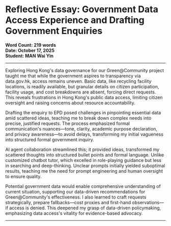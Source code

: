 # Reflective Essay: Government Data Access Experience and Drafting Government Enquiries

**Word Count: 219 words**  
**Date: October 17, 2025**  
**Student: MAN Wai Yin**

---

Exploring Hong Kong's data governance for our Green@Community project taught me that while the government aspires to transparency via data.gov.hk, access remains uneven. Basic data, like recycling facility locations, is readily available, but granular details on citizen participation, facility usage, and cost breakdowns are absent, forcing direct requests. This reveals frustrations in Hong Kong's public data access, limiting citizen oversight and raising concerns about resource accountability.

Drafting the enquiry to EPD posed challenges in pinpointing essential data amid scattered ideas, teaching me to break down complex needs into precise, justified requests. The process emphasized formal communication's nuances—tone, clarity, academic purpose declaration, and privacy awareness—to avoid delays, transforming my initial vagueness into structured formal government inquiry.

AI agent collaboration streamlined this; it provided ideas, transformed my scattered thoughts into structured bullet points and formal language. Unlike customized chatbot tutor, which excelled in role-playing guidance but less in searching and deep-thinking. Unclear prompts initially yielded suboptimal results, teaching me the need for prompt engineering and human oversight to ensure quality.

Potential government data would enable comprehensive understanding of current situation, supporting our data-driven recommendations for Green@Community's effectiveness.  I also learned to craft requests strategically, prepare fallbacks—cost proxies and first-hand observations—if access is denied. This deepened my grasp of data-driven policymaking, emphasizing data access's vitality for evidence-based advocacy.

---